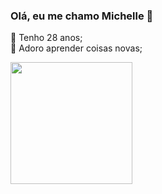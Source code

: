 ### Olá, eu me chamo Michelle 👋
:balloon: Tenho 28 anos; <br>
:pushpin: Adoro aprender coisas novas;

<img height="195em" src="https://github-readme-stats.vercel.app/api?username=mihcgieseler&show_icons=true&theme=radical" />
